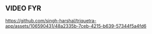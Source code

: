 VIDEO FYR
---
https://github.com/singh-harshal/triquetra-app/assets/106590431/48a2335b-7ceb-4215-b639-57344f5a4fd6

